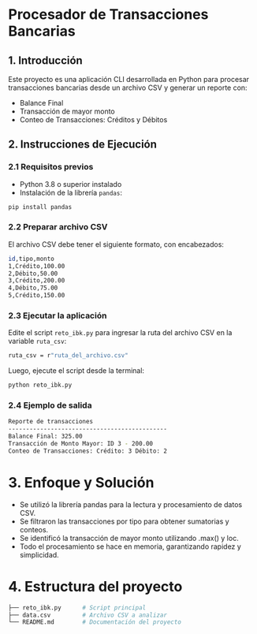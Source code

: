 # Procesador de Transacciones Bancarias

## 1. Introducción
Este proyecto es una aplicación CLI desarrollada en Python para procesar transacciones bancarias desde un archivo CSV y generar un reporte con:
- Balance Final
- Transacción de mayor monto
- Conteo de Transacciones: Créditos y Débitos
## 2. Instrucciones de Ejecución
### 2.1 Requisitos previos
- Python 3.8 o superior instalado
- Instalación de la librería `pandas`:
```bash
pip install pandas
```
### 2.2 Preparar archivo CSV
El archivo CSV debe tener el siguiente formato, con encabezados:
```bash
id,tipo,monto
1,Crédito,100.00
2,Débito,50.00
3,Crédito,200.00
4,Débito,75.00
5,Crédito,150.00
```
### 2.3 Ejecutar la aplicación
Edite el script `reto_ibk.py` para ingresar la ruta del archivo CSV en la variable `ruta_csv`:
```bash
ruta_csv = r"ruta_del_archivo.csv"
```
Luego, ejecute el script desde la terminal:
```bash
python reto_ibk.py
```
### 2.4 Ejemplo de salida
```bash
Reporte de transacciones
---------------------------------------------
Balance Final: 325.00
Transacción de Monto Mayor: ID 3 - 200.00
Conteo de Transacciones: Crédito: 3 Débito: 2
```
# 3. Enfoque y Solución
- Se utilizó la librería pandas para la lectura y procesamiento de datos CSV.
- Se filtraron las transacciones por tipo para obtener sumatorias y conteos.
- Se identificó la transacción de mayor monto utilizando .max() y loc.
- Todo el procesamiento se hace en memoria, garantizando rapidez y simplicidad.

# 4. Estructura del proyecto
```bash
├── reto_ibk.py      # Script principal
├── data.csv         # Archivo CSV a analizar
└── README.md        # Documentación del proyecto
```

